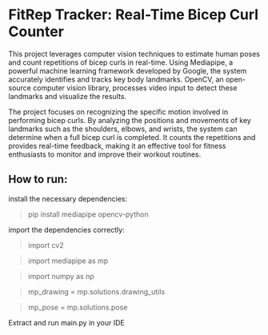 # FitRep Tracker: Real-Time Bicep Curl Counter
This project leverages computer vision techniques to estimate human poses and count repetitions of bicep curls in real-time. 
Using Mediapipe, a powerful machine learning framework developed by Google, the system accurately identifies and tracks key body landmarks. OpenCV, an open-source computer vision library, processes video input to detect these landmarks and visualize the results.

The project focuses on recognizing the specific motion involved in performing bicep curls. By analyzing the positions and movements of key landmarks such as the shoulders, elbows, and wrists, the system can determine when a full bicep curl is completed. It counts the repetitions and provides real-time feedback, making it an effective tool for fitness enthusiasts to monitor and improve their workout routines.

## How to run:
install the necessary dependencies:
>pip install mediapipe opencv-python

import the dependencies correctly:
>import cv2

>import mediapipe as mp

>import numpy as np

>mp_drawing = mp.solutions.drawing_utils

>mp_pose = mp.solutions.pose

Extract and run main.py in your IDE
